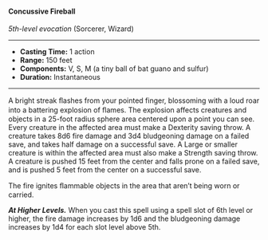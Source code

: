 #### Concussive Fireball
*5th-level evocation* (Sorcerer, Wizard)
___
- **Casting Time:** 1 action
- **Range:** 150 feet
- **Components:** V, S, M (a tiny ball of bat guano and sulfur)
- **Duration:** Instantaneous
---
A bright streak ﬂashes from your pointed finger, blossoming with a loud roar into a battering explosion of ﬂames. The explosion affects creatures and objects in a 25-foot radius sphere area centered upon a point you can see. Every creature in the affected area must make a Dexterity saving throw. A creature takes 8d6 fire damage and 3d4 bludgeoning damage on a failed save, and takes half damage on a successful save. A Large or smaller creature is within the affected area must also make a Strength saving throw. A creature is pushed 15 feet from the center and falls prone on a failed save, and is pushed 5 feet from the center on a successful save.

The fire ignites ﬂammable objects in the area that aren’t being worn or carried.

***At Higher Levels.*** When you cast this spell using a spell slot of 6th level or higher, the fire damage increases by 1d6 and the bludgeoning damage increases by 1d4 for each slot level above 5th.
